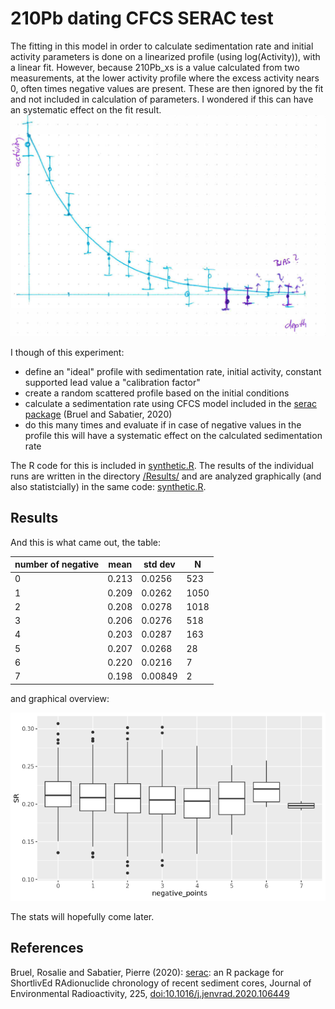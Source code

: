 # 210Pb dating CFCS SERAC test
The fitting in this model in order to calculate sedimentation rate and initial activity parameters is done on a linearized profile (using log(Activity)), with a linear fit. However, because 210Pb_xs is a value calculated from two measurements, at the lower activity profile where the excess activity nears 0, often times negative values are present. These are then ignored by the fit and not included in calculation of parameters. I wondered if this can have an systematic effect on the fit result.
![scatch](https://github.com/Danapit/210Pb_dating_CFCS_SERAC_test/blob/main/Figs/Scatch.png)

I though of this experiment:
* define an "ideal" profile with sedimentation rate, initial activity, constant supported lead value a "calibration factor"
* create a random scattered profile based on the initial conditions
* calculate a sedimentation rate using CFCS model included in the [serac package](https://github.com/rosalieb/serac) (Bruel and Sabatier, 2020)
* do this many times and evaluate if in case of negative values in the profile this will have a systematic effect on the calculated sedimentation rate

The R code for this is included in [synthetic.R](https://github.com/Danapit/210Pb_dating_CFCS_SERAC_test/blob/main/synthetic.R).
The results of the individual runs are written in the directory [/Results/](https://github.com/Danapit/210Pb_dating_CFCS_SERAC_test/tree/main/Results) and are analyzed graphically (and also statistcially) in the same code: [synthetic.R](https://github.com/Danapit/210Pb_dating_CFCS_SERAC_test/blob/main/synthetic.R).

## Results
And this is what came out, the table:

| number of negative |mean |std dev | N  |
|--------------------|-----|--------|----|
| 0  | 0.213 |  0.0256  |  523|
| 1 |  0.209 |  0.0262  | 1050|
| 2 |  0.208 |  0.0278  | 1018|
| 3 |  0.206 |  0.0276  | 518 |
| 4 |  0.203 | 0.0287   | 163 |
| 5 |  0.207 | 0.0268   | 28  |
| 6 |  0.220 | 0.0216   |  7 |
| 7 |  0.198 | 0.00849  |  2 |


and graphical overview:

![scatch](https://github.com/Danapit/210Pb_dating_CFCS_SERAC_test/blob/main/Figs/SR_vs_negpoints.png)

The stats will hopefully come later.

## References
Bruel, Rosalie and Sabatier, Pierre (2020): [serac](https://github.com/rosalieb/serac): an R package for ShortlivEd RAdionuclide chronology of recent sediment cores, Journal of Environmental Radioactivity, 225, [doi:10.1016/j.jenvrad.2020.106449](https://doi.org/10.1016/j.jenvrad.2020.106449)
